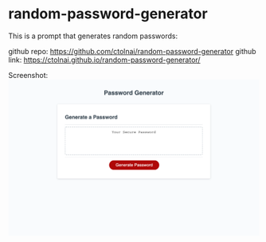 # random-password-generator
This is a prompt that generates random passwords:

github repo: https://github.com/ctolnai/random-password-generator
github link: https://ctolnai.github.io/random-password-generator/

Screenshot:
 <img src= "assets/images/screenshot.png">